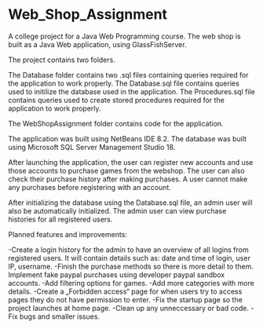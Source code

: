 # Web_Shop_Assignment
A college project for a Java Web Programming course. The web shop is built as a Java Web application, using GlassFishServer.

The project contains two folders.

The Database folder contains two .sql files containing queries required for the application to work properly.
The Database.sql file contains queries used to initilize the database used in the application.
The Procedures.sql file contains queries used to create stored procedures required for the application to work properly.

The WebShopAssignment folder contains code for the application.

The application was built using NetBeans IDE 8.2.
The database was built using Microsoft SQL Server Management Studio 18.

After launching the application, the user can register new accounts and use those accounts to purchase games from the webshop.
The user can also check their purchase history after making purchases.
A user cannot make any purchases before registering with an account.

After initializing the database using the Database.sql file, an admin user will also be automatically initialized.
The admin user can view purchase histories for all registered users.

Planned features and improvements:

-Create a login history for the admin to have an overview of all logins from registered users. It will contain details such as: date and time of login, user IP, username.
-Finish the purchase methods so there is more detail to them. Implement fake paypal purchases using developer paypal sandbox accounts.
-Add filtering options for games.
-Add more categories with more details.
-Create a „Forbidden access“ page for when users try to access pages they do not have permission to enter.
-Fix the startup page so the project launches at home page.
-Clean up any unneccessary or bad code.
-Fix bugs and smaller issues.
